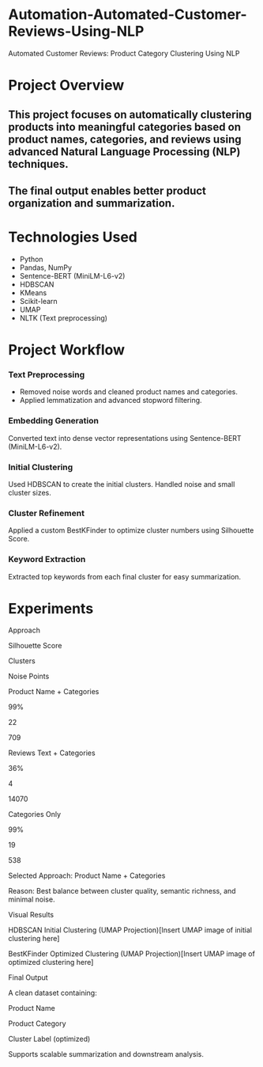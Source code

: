 # Automation-Automated-Customer-Reviews-Using-NLP
Automated Customer Reviews: Product Category Clustering Using NLP

# Project Overview

## This project focuses on automatically clustering products into meaningful categories based on product names, categories, and reviews using advanced Natural Language Processing (NLP) techniques.
## The final output enables better product organization and summarization.

# Technologies Used

- Python
- Pandas, NumPy
- Sentence-BERT (MiniLM-L6-v2)
- HDBSCAN
- KMeans
- Scikit-learn
- UMAP
- NLTK (Text preprocessing)

# Project Workflow
### Text Preprocessing
- Removed noise words and cleaned product names and categories.
- Applied lemmatization and advanced stopword filtering.
  
### Embedding Generation
Converted text into dense vector representations using Sentence-BERT (MiniLM-L6-v2).

### Initial Clustering
Used HDBSCAN to create the initial clusters.
Handled noise and small cluster sizes.

### Cluster Refinement
Applied a custom BestKFinder to optimize cluster numbers using Silhouette Score.

### Keyword Extraction
Extracted top keywords from each final cluster for easy summarization.

# Experiments

Approach

Silhouette Score

Clusters

Noise Points

Product Name + Categories

99%

22

709

Reviews Text + Categories

36%

4

14070

Categories Only

99%

19

538

Selected Approach: Product Name + Categories

Reason: Best balance between cluster quality, semantic richness, and minimal noise.

Visual Results

HDBSCAN Initial Clustering (UMAP Projection)[Insert UMAP image of initial clustering here]

BestKFinder Optimized Clustering (UMAP Projection)[Insert UMAP image of optimized clustering here]

Final Output

A clean dataset containing:

Product Name

Product Category

Cluster Label (optimized)

Supports scalable summarization and downstream analysis.
